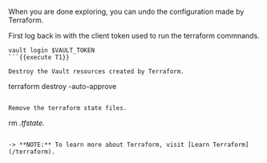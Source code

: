 When you are done exploring, you can undo the configuration made by Terraform.

First log back in with the client token used to run the terraform commnands.

```
vault login $VAULT_TOKEN
```{{execute T1}}

Destroy the Vault resources created by Terraform.

```
terraform destroy -auto-approve
```{{execute T1}}

Remove the terraform state files.

```
rm *.tfstate.*
```{{execute T1}}

-> **NOTE:** To learn more about Terraform, visit [Learn Terraform](/terraform).
